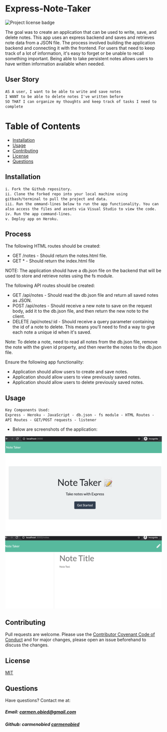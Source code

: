 # Express-Note-Taker
![Project license badge](https://img.shields.io/badge/license-MIT-brightgreen)

The goal was to create an application that can be used to write, save, and delete notes. This app uses an express backend and saves and retrieves note data from a JSON file. The process involved building the application backend and connecting it with the frontend. For users that need to keep track of a lot of information, it's easy to forget or be unable to recall something important. Being able to take persistent notes allows users to have written information available when needed.

## User Story
```
AS A user, I want to be able to write and save notes
I WANT to be able to delete notes I've written before
SO THAT I can organize my thoughts and keep track of tasks I need to complete
```

# Table of Contents
  * [Installation](#Installation)
  * [Usage](#Usage)
  * [Contributing](#Contributing)
  * [License](#License)
  * [Questions](#Questions)

## Installation
```
i. Fork the Github repository.
ii. Clone the forked repo into your local machine using gitbash/terminal to pull the project and data.
iii. Run the ommand-lines below to run the app functionality. You can also access the files and assets via Visual Studio to view the code. 
iv. Run the app command-lines.
v. Deploy app on Heroku.
```

## Process
The following HTML routes should be created:
* GET /notes - Should return the notes.html file.
* GET * - Should return the index.html file

NOTE: The application should have a db.json file on the backend that will be used to store and retrieve notes using the fs module.

The following API routes should be created:
* GET /api/notes - Should read the db.json file and return all saved notes as JSON.
* POST /api/notes - Should receive a new note to save on the request body, add it to the db.json file, and then return the new note to the client.
* DELETE /api/notes/:id - Should receive a query parameter containing the id of a note to delete. This means you'll need to find a way to give each note a unique id when it's saved. 

Note: To delete a note, need to read all notes from the db.json file, remove the note with the given id property, and then rewrite the notes to the db.json file.

Ensure the following app functionality: 
* Application should allow users to create and save notes.
* Application should allow users to view previously saved notes.
* Application should allow users to delete previously saved notes.

## Usage
```
Key Components Used:
Express - Heroku - JavaScript - db.json - fs module - HTML Routes - API Routes - GET/POST requests - listener
```

* Below are screenshots of the application:

![Express Note Taker Screenshot: HTML](./public/assets/images/expressNoteTaker_html_screenshot.png)

![Express Note Taker Screenshot: NOTES](./public/assets/images/expressNoteTaker_notes_screenshot.png)

## Contributing
Pull requests are welcome. Please use the [Contributor Covenant Code of Conduct](https://www.contributor-covenant.org/version/2/0/code_of_conduct/code_of_conduct.md) and for major changes, please open an issue beforehand to discuss the changes.

## License 
[MIT](https://choosealicense.com/licenses/mit/)

## Questions  
Have questions? Contact me at:
##### Email: carmen.obied@gmail.com
##### Github:  **carmenobied** [carmenobied](https://github.com/carmenobied)